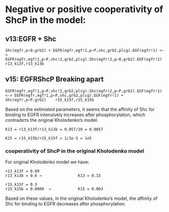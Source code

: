 # Negative or positive cooperativity of ShcP in the model:

## v13:EGFR + Shc
  ``` 
Shc(egfr,p~0,grb2) + EGFR(egfr,egf!1,p~P,shc,grb2,plcg).EGF(egfr!1) <-> EGFR(egfr,egf!1,p~P,shc!2,grb2,plcg).Shc(egfr!2,p~0,grb2).EGF(egfr!1)  r13_k13f,r13_k13b
```
## v15: EGFRShcP Breaking apart
```
EGFR(egfr,egf!1,p~P,shc!2,grb2,plcg).Shc(egfr!2,p~P,grb2).EGF(egfr!1) <-> EGFR(egfr,egf!1,p~P,shc,grb2,plcg).EGF(egfr!1) + Shc(egfr,p~P,grb2)    r15_k15f,r15_k15b
 ```

Based on the estimated parameters, it seems that the affinity of Shc for binding to EGFR intensively increases after phosphorylation, which contradicts the original Kholodenko’s model.
```
K13 = r13_k13f/r13_k13b = 0.057/10 = 0.0057
```
```
K15 = r15_k15b/r15_k15f = 1/1e-5 = 1e5
```
### cooperativity of ShcP in the original Kholodenko model
For original Kholodenko model we have:
```
r13_k13f = 0.09 
r13_k13b = 0.6 →                K13 = 0.15 
```
```
r15_k15f = 0.3 
r15_k15b = 0.0009  →            K15 = 0.003
``` 
Based on these values, in the original Kholodenko’s model, the affinity of Shc for binding to EGFR decreases after phosphorylation. 




